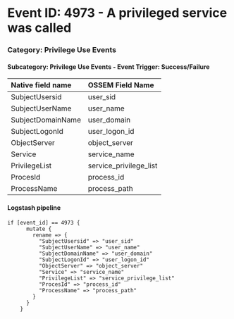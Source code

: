 # Event ID: 4973 - A privileged service was called
### Category: Privilege Use Events
#### Subcategory: Privilege Use Events - Event Trigger: Success/Failure

|Native field name            |OSSEM Field Name                     |
|:----------------------------|:------------------------------------|
| SubjectUsersid              | user_sid                            |
| SubjectUserName             | user_name                           |
| SubjectDomainName           | user_domain                         |
| SubjectLogonId              | user_logon_id                       |
| ObjectServer                | object_server                       |
| Service                     | service_name                        |
| PrivilegeList               | service_privilege_list              |
| ProcesId                    | process_id                          |
| ProcessName                 | process_path                        |


#### Logstash pipeline

```
if [event_id] == 4973 {
      mutate {
        rename => {
          "SubjectUsersid" => "user_sid"
          "SubjectUserName" => "user_name"
          "SubjectDomainName" => "user_domain"
          "SubjectLogonId" => "user_logon_id"
          "ObjectServer" => "object_server"
          "Service" => "service_name"
          "PrivilegeList" => "service_privilege_list"
          "ProcesId" => "process_id"
          "ProcessName" => "process_path"
        }
      }
    }
```